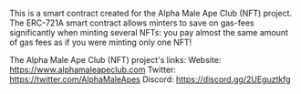 This is a smart contract created for the Alpha Male Ape Club (NFT) project. 
The ERC-721A smart contract allows minters to save on gas-fees significantly 
when minting several NFTs: you pay almost the same amount of gas fees as if 
you were minting only one NFT!

The Alpha Male Ape Club (NFT) project's links:
Website: https://www.alphamaleapeclub.com
Twitter: https://twitter.com/AlphaMaleApes
Discord: https://discord.gg/2UEguztkfg
